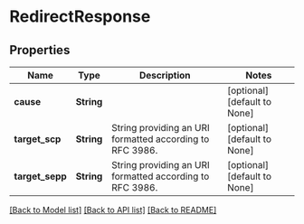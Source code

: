 # RedirectResponse

## Properties
Name | Type | Description | Notes
------------ | ------------- | ------------- | -------------
**cause** | **String** |  | [optional] [default to None]
**target_scp** | **String** | String providing an URI formatted according to RFC 3986. | [optional] [default to None]
**target_sepp** | **String** | String providing an URI formatted according to RFC 3986. | [optional] [default to None]

[[Back to Model list]](../README.md#documentation-for-models) [[Back to API list]](../README.md#documentation-for-api-endpoints) [[Back to README]](../README.md)


